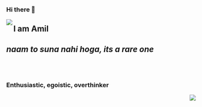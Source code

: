 ### Hi there 👋
<img align=left src="https://media.giphy.com/media/jOV609ljhCAK1tba6u/giphy.gif">
<h2>I am Amil<h2>
<i>naam to suna nahi hoga, its a rare one</i>
  </img>
<br><br><br>

  <h3 align=left>Enthusiastic, egoistic, overthinker</h3>
<img align= right src="https://media.giphy.com/media/xULW8xIYmhTWW3Rv0Y/giphy.gif"> 

<!--
**Amil-Gupta/Amil-Gupta** is a ✨ _special_ ✨ repository because its `README.md` (this file) appears on your GitHub profile.

Here are some ideas to get you started:

- 🔭 I’m currently working on ...
- 🌱 I’m currently learning ...
- 👯 I’m looking to collaborate on ...
- 🤔 I’m looking for help with ...
- 💬 Ask me about ...
- 📫 How to reach me: ...
- 😄 Pronouns: ...
- ⚡ Fun fact: ...
-->
